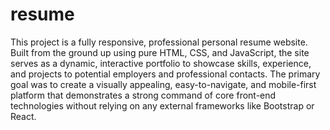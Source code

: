 # resume
This project is a fully responsive, professional personal resume website. Built from the ground up using pure HTML, CSS, and JavaScript, the site serves as a dynamic, interactive portfolio to showcase skills, experience, and projects to potential employers and professional contacts.
The primary goal was to create a visually appealing, easy-to-navigate, and mobile-first platform that demonstrates a strong command of core front-end technologies without relying on any external frameworks like Bootstrap or React.

